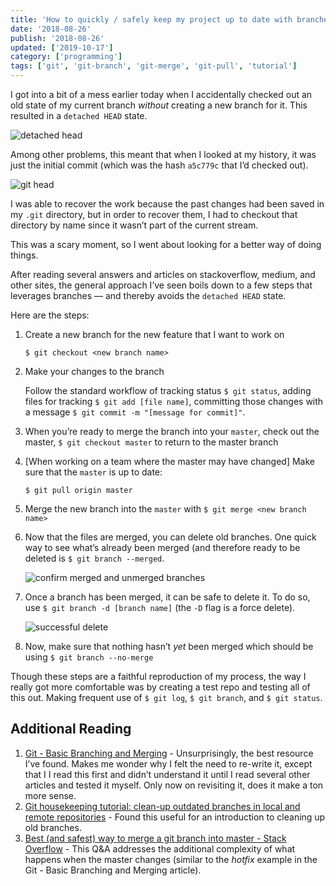```yaml
---
title: 'How to quickly / safely keep my project up to date with branches (and avoid avoidable problems)'
date: '2018-08-26'
publish: '2018-08-26'
updated: ['2019-10-17']
category: ['programming']
tags: ['git', 'git-branch', 'git-merge', 'git-pull', 'tutorial']
---
```


I got into a bit of a mess earlier today when I accidentally checked out an old state of my current branch _without_ creating a new branch for it. This resulted in a `detached HEAD` state.

![detached head](https://res.cloudinary.com/scweiss1/image/upload/v1593118757/code-comments/how-to-quickly-safely-keep-my-project-up-to-date-with-branches-and-avoid-avoidable-problems/img1_bpailx.png)

Among other problems, this meant that when I looked at my history, it was just the initial commit (which was the hash `a5c779c` that I’d checked out).

![git head](https://res.cloudinary.com/scweiss1/image/upload/v1593118758/code-comments/how-to-quickly-safely-keep-my-project-up-to-date-with-branches-and-avoid-avoidable-problems/img2_hrbs9n.png)

I was able to recover the work because the past changes had been saved in my `.git` directory, but in order to recover them, I had to checkout that directory by name since it wasn’t part of the current stream.

This was a scary moment, so I went about looking for a better way of doing things.

After reading several answers and articles on stackoverflow, medium, and other sites, the general approach I’ve seen boils down to a few steps that leverages branches — and thereby avoids the `detached HEAD` state.

Here are the steps:

1. Create a new branch for the new feature that I want to work on

    ```shell
    $ git checkout <new branch name>
    ```

2. Make your changes to the branch

    Follow the standard workflow of tracking status `$ git status`, adding files for tracking `$ git add [file name]`, committing those changes with a message `$ git commit -m "[message for commit]"`.

3. When you’re ready to merge the branch into your `master`, check out the master, `$ git checkout master` to return to the master branch

4. [When working on a team where the master may have changed] Make sure that the `master` is up to date:

    ```shell
    $ git pull origin master
    ```

5. Merge the new branch into the `master` with `$ git merge <new branch name>`

6. Now that the files are merged, you can delete old branches. One quick way to see what’s already been merged (and therefore ready to be deleted is `$ git branch --merged`.

    ![confirm merged and unmerged branches](https://res.cloudinary.com/scweiss1/image/upload/v1593118758/code-comments/how-to-quickly-safely-keep-my-project-up-to-date-with-branches-and-avoid-avoidable-problems/img3_vorqgj.png)

7. Once a branch has been merged, it can be safe to delete it. To do so, use `$ git branch -d [branch name]` (the `-D` flag is a force delete).

    ![successful delete](https://res.cloudinary.com/scweiss1/image/upload/v1593118758/code-comments/how-to-quickly-safely-keep-my-project-up-to-date-with-branches-and-avoid-avoidable-problems/img4_bnrla9.png)

8. Now, make sure that nothing hasn’t _yet_ been merged which should be using `$ git branch --no-merge`

Though these steps are a faithful reproduction of my process, the way I really got more comfortable was by creating a test repo and testing all of this out. Making frequent use of `$ git log`, `$ git branch`, and `$ git status`.

## Additional Reading

1. [Git - Basic Branching and Merging](https://git-scm.com/book/en/v2/Git-Branching-Basic-Branching-and-Merging) \- Unsurprisingly, the best resource I’ve found. Makes me wonder why I felt the need to re-write it, except that I I read this first and didn’t understand it until I read several other articles and tested it myself. Only now on revisiting it, does it make a ton more sense.
2. [Git housekeeping tutorial: clean-up outdated branches in local and remote repositories](https://railsware.com/blog/2014/08/11/git-housekeeping-tutorial-clean-up-outdated-branches-in-local-and-remote-repositories/) \- Found this useful for an introduction to cleaning up old branches.
3. [Best (and safest) way to merge a git branch into master - Stack Overflow](https://stackoverflow.com/questions/5601931/best-and-safest-way-to-merge-a-git-branch-into-master) \- This Q&A addresses the additional complexity of what happens when the master changes (similar to the _hotfix_ example in the Git - Basic Branching and Merging article).
